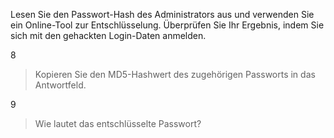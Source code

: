 Lesen Sie den Passwort-Hash des Administrators aus und verwenden Sie ein Online-Tool zur Entschlüsselung.
Überprüfen Sie Ihr Ergebnis, indem Sie sich mit den gehackten Login-Daten anmelden.

8 
> Kopieren Sie den MD5-Hashwert des zugehörigen Passworts in das Antwortfeld.

9 
> Wie lautet das entschlüsselte Passwort?